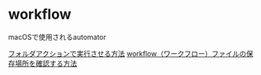 # workflow

macOSで使用されるautomator

[フォルダアクションで実行させる方法](https://parashuto.com/rriver/tools/automating-png-optimization-with-automator-and-pngquant)
[workflow（ワークフロー）ファイルの保存場所を確認する方法](https://blog-and-destroy.com/40412)
